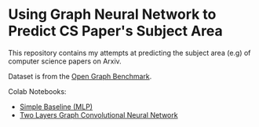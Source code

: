 # Using Graph Neural Network to Predict CS Paper's Subject Area
This repository contains my attempts at predicting the subject area (e.g) of computer science papers on Arxiv.

Dataset is from the [Open Graph Benchmark](https://ogb.stanford.edu/docs/nodeprop/#ogbn-arxiv).

Colab Notebooks:
  * [Simple Baseline (MLP)](https://colab.research.google.com/drive/15fPSGUzZI0BFIXgKdGNgyLDABd0je0JX?usp=sharing)
  * [Two Layers Graph Convolutional Neural Network](https://colab.research.google.com/drive/12CQ4rsbW2vpyUn4Wu4lQ9trusidwnyuD?usp=sharing)
